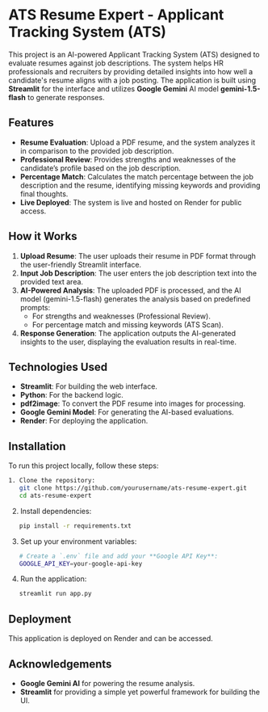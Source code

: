 # ATS Resume Expert - Applicant Tracking System (ATS)

This project is an AI-powered Applicant Tracking System (ATS) designed to evaluate resumes against job descriptions. The system helps HR professionals and recruiters by providing detailed insights into how well a candidate's resume aligns with a job posting. The application is built using **Streamlit** for the interface and utilizes **Google Gemini** AI model **gemini-1.5-flash** to generate responses.

## Features
- **Resume Evaluation**: Upload a PDF resume, and the system analyzes it in comparison to the provided job description.
- **Professional Review**: Provides strengths and weaknesses of the candidate’s profile based on the job description.
- **Percentage Match**: Calculates the match percentage between the job description and the resume, identifying missing keywords and providing final thoughts.
- **Live Deployed**: The system is live and hosted on Render for public access.

## How it Works
1. **Upload Resume**: The user uploads their resume in PDF format through the user-friendly Streamlit interface.
2. **Input Job Description**: The user enters the job description text into the provided text area.
3. **AI-Powered Analysis**: The uploaded PDF is processed, and the AI model (gemini-1.5-flash) generates the analysis based on predefined prompts:
   - For strengths and weaknesses (Professional Review).
   - For percentage match and missing keywords (ATS Scan).
4. **Response Generation**: The application outputs the AI-generated insights to the user, displaying the evaluation results in real-time.

## Technologies Used
- **Streamlit**: For building the web interface.
- **Python**: For the backend logic.
- **pdf2image**: To convert the PDF resume into images for processing.
- **Google Gemini Model**: For generating the AI-based evaluations.
- **Render**: For deploying the application.

## Installation

To run this project locally, follow these steps:

```bash
1. Clone the repository:
   git clone https://github.com/yourusername/ats-resume-expert.git
   cd ats-resume-expert
```
2. Install dependencies:
```bash   
   pip install -r requirements.txt
```
3. Set up your environment variables:
```bash 
   # Create a `.env` file and add your **Google API Key**:
   GOOGLE_API_KEY=your-google-api-key
```
4. Run the application:
```bash
   streamlit run app.py
```


## Deployment

This application is deployed on Render and can be accessed.



## Acknowledgements

- **Google Gemini AI** for powering the resume analysis.
- **Streamlit** for providing a simple yet powerful framework for building the UI.


